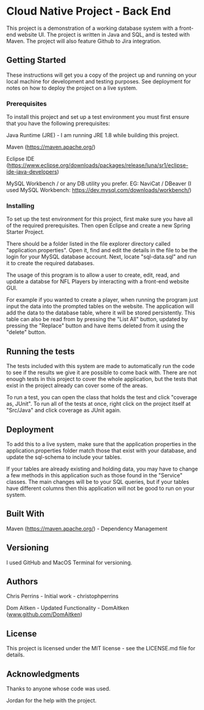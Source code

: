 # Cloud Native Project - Back End
This project is a demonstration of a working database system with a front-end website UI. The project is written in Java and SQL, and is tested with Maven. The project will also feature Github to Jira integration.

## Getting Started
These instructions will get you a copy of the project up and running on your local machine for development and testing purposes. See deployment for notes on how to deploy the project on a live system.

### Prerequisites
To install this project and set up a test environment you must first ensure that you have the following prerequisites:

Java Runtime (JRE) - I am running JRE 1.8 while building this project.

Maven (https://maven.apache.org/)

Eclipse IDE (https://www.eclipse.org/downloads/packages/release/luna/sr1/eclipse-ide-java-developers)

MySQL Workbench / or any DB utility you prefer. EG: NaviCat / DBeaver (I used MySQL Workbench: https://dev.mysql.com/downloads/workbench/) 

### Installing
To set up the test environment for this project, first make sure you have all of the required prerequisites. Then open Eclipse and create a new Spring Starter Project.

There should be a folder listed in the file explorer directory called "application.properties". Open it, find and edit the details in the file to be the login for your MySQL database account. Next, locate "sql-data.sql" and run it to create the required databases.

The usage of this program is to allow a user to create, edit, read, and update a databse for NFL Players by interacting with a front-end website GUI.

For example if you wanted to create a player, when running the program just input the data into the prompted tables on the website. The application will add the data to the database table, where it will be stored persistently. This table can also be read from by pressing the "List All" button, updated by pressing the "Replace" button and have items deleted from it using the "delete" button.

## Running the tests
The tests included with this system are made to automatically run the code to see if the results we give it are possible to come back with. There are not enough tests in this project to cover the whole application, but the tests that exist in the project already can cover some of the areas.

To run a test, you can open the class that holds the test and click "coverage as, JUnit". To run all of the tests at once, right click on the project itself at "Src/Java" and click coverage as JUnit again.

## Deployment
To add this to a live system, make sure that the application properties in the application.properties folder match those that exist with your database, and update the sql-schema to include your tables.

If your tables are already existing and holding data, you may have to change a few methods in this application such as those found in the "Service" classes. The main changes will be to your SQL queries, but if your tables have different columns then this application will not be good to run on your system.

## Built With
Maven (https://maven.apache.org/) - Dependency Management

## Versioning
I used GitHub and MacOS Terminal for versioning.

## Authors
Chris Perrins - Initial work - christophperrins

Dom Aitken - Updated Functionality - DomAitken (www.github.com/DomAitken)

## License
This project is licensed under the MIT license - see the LICENSE.md file for details.

## Acknowledgments
Thanks to anyone whose code was used.

Jordan for the help with the project.
